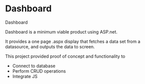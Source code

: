 # Dashboard
Dashboard

Dashboard is a minimum viable product using ASP.net.
  
It provides a one page .aspx display that fetches a data set from a datasource, and outputs the data to screen.  
  
This project provided proof of concept and functionality to  
* Connect to database  
* Perform CRUD operations  
* Integrate JS  
